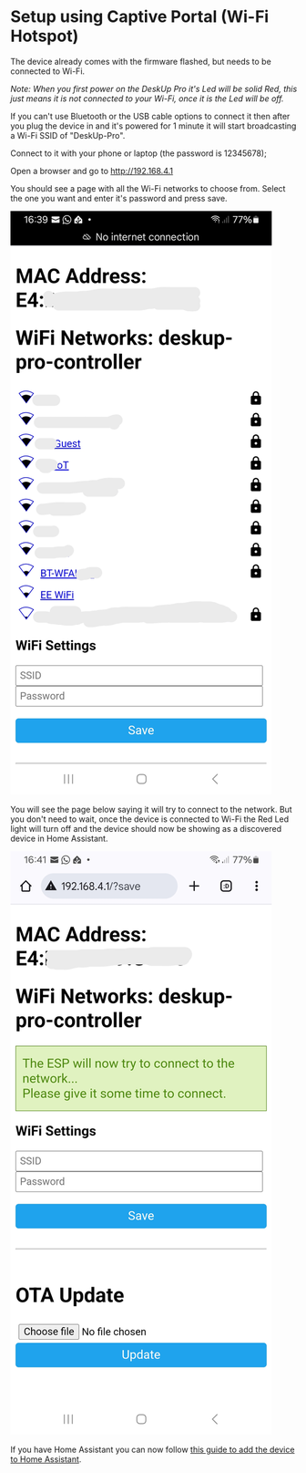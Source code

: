 # Setup using Captive Portal (Wi-Fi Hotspot)

The device already comes with the firmware flashed, but needs to be connected to Wi-Fi.

_Note: When you first power on the DeskUp Pro it's Led will be solid Red, this just means it is not connected to your Wi-Fi, once it is the Led will be off._

If you can't use Bluetooth or the USB cable options to connect it then after you plug the device in and it's powered for 1 minute it will start broadcasting a Wi-Fi SSID of "DeskUp-Pro".

Connect to it with your phone or laptop (the password is 12345678); 

Open a browser and go to http://192.168.4.1

You should see a page with all the Wi-Fi networks to choose from.  Select the one you want and enter it's password and press save.

![](images/Setup-CaptivePortal-WiFi-SSIDs.PNG)

You will see the page below saying it will try to connect to the network.  But you don't need to wait, once the device is connected to Wi-Fi the Red Led light will turn off and the device should now be showing as a discovered device in Home Assistant.

![](images/Setup-CaptivePortal-WiFi-Save.PNG)

If you have Home Assistant you can now follow [this guide to add the device to Home Assistant](add-to-home-assistant.md).

